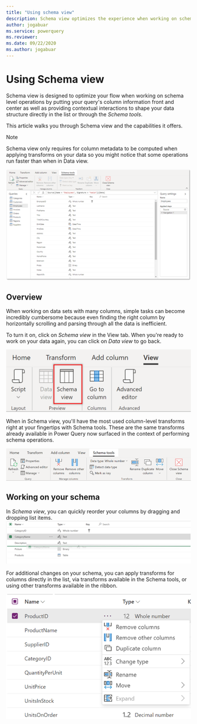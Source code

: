 ```yaml
---
title: "Using schema view"
description: Schema view optimizes the experience when working on schema related data operations
author: jogabuar
ms.service: powerquery
ms.reviewer: 
ms.date: 09/22/2020
ms.author: jogabuar
---
```


# Using Schema view
Schema view is designed to optimize your flow when working on schema level operations by putting your query's column information front and center as well as providing contextual interactions to shape your data structure directly in the list or through the *Schema tools*.

This article walks you through Schema view and the capabilities it offers. 

>[!Note]
>Schema view only requires for column metadata to be computed when applying transforms on your data so you might notice that some operations run faster than when in Data view. 

![Schema view entry point](images/schema-view-overview.png)

## Overview
When working on data sets with many columns, simple tasks can become incredibly cumbersome because even finding the right column by horizontally scrolling and parsing through all the data is inefficient. 

To turn it on, click on *Schema view* in the View tab. When you're ready to work on your data again, you can click on *Data view* to go back.

![Schema view entry point](images/schema-view-entry-point.png)

When in Schema view, you'll have the most used column-level transforms right at your fingertips with Schema tools. These are the same transforms already available in Power Query now surfaced in the context of performing schema operations. 

![Schema tools](images/schema-tools.png)

## Working on your schema
In *Schema view*, you can quickly reorder your columns by dragging and dropping list items.
![Column operations](images/schema-view-drag.png)

For additional changes on your schema, you can apply transforms for columns directly in the list, via transforms available in the Schema tools, or using other transforms available in the ribbon. 

![Column operations](images/schema-view-ellipsis-menu.png)